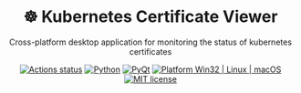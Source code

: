 <div align="center">
<h1>☸ Kubernetes Certificate Viewer</h1>
<p>Cross-platform desktop application for monitoring the status of kubernetes certificates</p>

[![Actions status](https://github.com/BushlanovDev/kubernetes-certificate-viewer/actions/workflows/check.yml/badge.svg)](https://github.com/BushlanovDev/kubernetes-certificate-viewer/actions) 
[![Python](https://img.shields.io/badge/Python-3.12%2B-brightgreen)](https://www.python.org/downloads/)
[![PyQt](https://img.shields.io/badge/PyQt-5.15.11-brightgreen)](https://pypi.org/project/PyQt5/) 
[![Platform Win32 | Linux | macOS](https://img.shields.io/badge/Platform-Win32%20|%20Linux%20|%20macOS-brightgreen)]() 
[![MIT license](http://img.shields.io/badge/license-MIT-brightgreen.svg)](http://opensource.org/licenses/MIT) 
</div>
